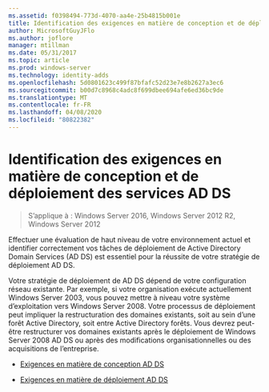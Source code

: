 ```yaml
---
ms.assetid: f0398494-773d-4070-aa4e-25b4815b001e
title: Identification des exigences en matière de conception et de déploiement des services AD DS
author: MicrosoftGuyJFlo
ms.author: joflore
manager: mtillman
ms.date: 05/31/2017
ms.topic: article
ms.prod: windows-server
ms.technology: identity-adds
ms.openlocfilehash: 5d0801623c499f87bfafc52d23e7e8b2627a3ec6
ms.sourcegitcommit: b00d7c8968c4adc8f699dbee694afe6ed36bc9de
ms.translationtype: MT
ms.contentlocale: fr-FR
ms.lasthandoff: 04/08/2020
ms.locfileid: "80822382"
---
```

# <a name="identifying-your-ad-ds-design-and-deployment-requirements"></a>Identification des exigences en matière de conception et de déploiement des services AD DS

>S’applique à : Windows Server 2016, Windows Server 2012 R2, Windows Server 2012

Effectuer une évaluation de haut niveau de votre environnement actuel et identifier correctement vos tâches de déploiement de Active Directory Domain Services (AD DS) est essentiel pour la réussite de votre stratégie de déploiement AD DS.  
  
Votre stratégie de déploiement de AD DS dépend de votre configuration réseau existante. Par exemple, si votre organisation exécute actuellement Windows Server 2003, vous pouvez mettre à niveau votre système d’exploitation vers Windows Server 2008. Votre processus de déploiement peut impliquer la restructuration des domaines existants, soit au sein d’une forêt Active Directory, soit entre Active Directory forêts. Vous devrez peut-être restructurer vos domaines existants après le déploiement de Windows Server 2008 AD DS ou après des modifications organisationnelles ou des acquisitions de l’entreprise.  
  
-   [Exigences en matière de conception AD DS](../../ad-ds/plan/AD-DS-Design-Requirements.md)  
  
-   [Exigences en matière de déploiement AD DS](../../ad-ds/plan/AD-DS-Deployment-Requirements.md)  
  


